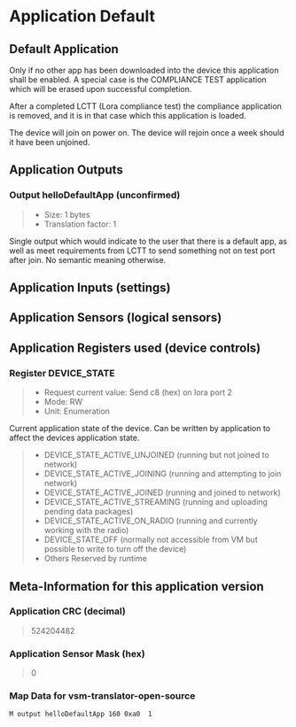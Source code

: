
# Application Default


## Default Application

Only if no other app has been downloaded into the device this application shall be enabled.
A special case is the COMPLIANCE TEST application which will be erased upon successful completion.

After a completed LCTT (Lora compliance test) the compliance application is removed, and it is in that case
which this application is loaded.

The device will join on power on.
The device will rejoin once a week should it have been unjoined.

## Application Outputs


### Output helloDefaultApp (unconfirmed)

> - Size: 1 bytes
> - Translation factor: 1

Single output which would indicate to the user that there is a default app,
as well as meet requirements from LCTT to send something not on test port
after join. No semantic meaning otherwise.

## Application Inputs (settings)


## Application Sensors (logical sensors)


## Application Registers used (device controls)


### Register DEVICE_STATE

> - Request current value: Send c8 (hex) on lora port 2
> - Mode: RW
> - Unit: Enumeration

Current application state of the device. Can be written by application to affect the devices application state.

> - DEVICE_STATE_ACTIVE_UNJOINED (running but not joined to network)
> - DEVICE_STATE_ACTIVE_JOINING (running and attempting to join network)
> - DEVICE_STATE_ACTIVE_JOINED (running and joined to network)
> - DEVICE_STATE_ACTIVE_STREAMING (running and uploading pending data packages)
> - DEVICE_STATE_ACTIVE_ON_RADIO (running and currently working with the radio)
> - DEVICE_STATE_OFF (normally not accessible from VM but possible to write to turn off the device)
> - Others Reserved by runtime

## Meta-Information for this application version



### Application CRC (decimal)

 > 524204482

### Application Sensor Mask (hex)

 > 0

### Map Data for vsm-translator-open-source

```
M output helloDefaultApp 160 0xa0  1

```

